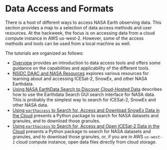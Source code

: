 # Data Access and Formats

There is a host of different ways to access NASA Earth observing data.  This section provides a map to a selection of data access methods and user resources. At the hackweek, the focus is on accessing data from a cloud compute instance in AWS us-west-2.  However, some of the access methods and tools can be used from a local machine as well.

The tutorials are organized as follows:

- [Overview](overview.md) provides an introduction to data access tools and offers some guidance on the capabilities and applicability of the different tools.
- [NSIDC DAAC and NASA Resources](NSIDC_resources.md) explores various resources for learning about and accessing ICESat-2, SnowEx, and other NASA Earthdata.  
- [Using NASA EarthData Search to Discover Cloud-Hosted Data](earthdata_search.md) describes how to use the Earthdata Search GUI search interface for NASA data.  This is probably the simplest way to search for ICESat-2, SnowEx and other NASA data.
- [Using `earthaccess` to Search for, Access and Download SnowEx Data in the Cloud](earthaccess.ipynb) presents a Python package to search for NASA datasets and granules, and to download those granules.
- [Using `earthaccess` to Search for, Access and Open ICESat-2 Data in the Cloud](earthaccess.ipynb) presents a Python package to search for NASA datasets and granules, and to download those granules, or, if you are in  AWS `us-west-2` cloud compute instance, open data files directly from cloud storage.
